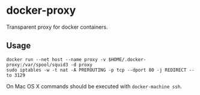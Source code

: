 # docker-proxy
Transparent proxy for docker containers.

## Usage
```
docker run --net host --name proxy -v $HOME/.docker-proxy:/var/spool/squid3 -d proxy
sudo iptables -w -t nat -A PREROUTING -p tcp --dport 80 -j REDIRECT --to 3129
```
On Mac OS X commands should be executed with ```docker-machine ssh```.
